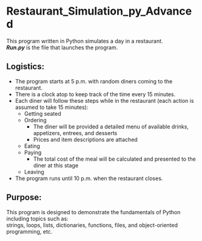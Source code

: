 # Restaurant_Simulation_py_Advanced
This program written in Python simulates a day in a restaurant.<br/>
***Run.py*** is the file that launches the program.<br/>
## Logistics:<br/>
- The program starts at 5 p.m. with random diners coming to the restaurant.
- There is a clock atop to keep track of the time every 15 minutes.
- Each diner will follow these steps while in the restaurant (each action is assumed to take 15 minutes):
  - Getting seated
  - Ordering
    - The diner will be provided a detailed menu of available drinks, appetizers, entrees, and desserts
    - Prices and item descriptions are attached
  - Eating
  - Paying
    - The total cost of the meal will be calculated and presented to the diner at this stage
  - Leaving
- The program runs until 10 p.m. when the restaurant closes.

## Purpose:<br/>
This program is designed to demonstrate the fundamentals of Python including topics such as: <br>
strings, loops, lists, dictionaries, functions, files, and object-oriented programming, etc.
